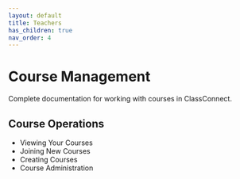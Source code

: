 ```yaml
---
layout: default
title: Teachers
has_children: true
nav_order: 4
---
```


# Course Management

Complete documentation for working with courses in ClassConnect.

## Course Operations
- Viewing Your Courses
- Joining New Courses
- Creating Courses
- Course Administration
